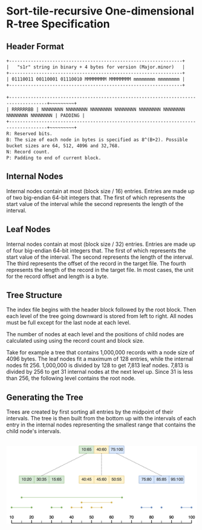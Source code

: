 # Sort-tile-recursive One-dimensional R-tree Specification

## Header Format
```
+----------------------------------------------------------------+
|   "s1r" string in binary + 4 bytes for version (Major.minor)   |
+----------------------------------------------------------------+
| 01110011 00110001 01110010 MMMMMMMM MMMMMMMM mmmmmmmm mmmmmmmm |
+----------------------------------------------------------------+

+------------------------------------------------------------------------------------+~~~~~~~~~+
| RRRRRRBB | NNNNNNNN NNNNNNNN NNNNNNNN NNNNNNNN NNNNNNNN NNNNNNNN NNNNNNNN NNNNNNNN | PADDING |
+------------------------------------------------------------------------------------+~~~~~~~~~+
R: Reserved bits.
B: The size of each node in bytes is specified as 8^(B+2). Possible bucket sizes are 64, 512, 4096 and 32,768.
N: Record count.
P: Padding to end of current block.
```

## Internal Nodes
Internal nodes contain at most (block size / 16) entries. Entries are made up of two big-endian 64-bit integers that. The first of which represents the start value of the interval while the second represents the length of the interval.

## Leaf Nodes
Internal nodes contain at most (block size / 32) entries. Entries are made up of four big-endian 64-bit integers that. The first of which represents the start value of the interval. The second represents the length of the interval. The third represents the offset of the record in the target file. The fourth represents the length of the record in the target file. In most cases, the unit for the record offset and length is a byte.

## Tree Structure
The index file begins with the header block followed by the root block. Then each level of the tree going downward is stored from left to right. All nodes must be full except for the last node at each level.

The number of nodes at each level and the positions of child nodes are calculated using using the record count and block size.

Take for example a tree that contains 1,000,000 records with a node size of 4096 bytes. The leaf nodes fit a maximum of 128 entries, while the internal nodes fit 256. 1,000,000 is divided by 128 to get 7,813 leaf nodes. 7,813 is divided by 256 to get 31 internal nodes at the next level up. Since 31 is less than 256, the following level contains the root node.    

## Generating the Tree
Trees are created by first sorting all entries by the midpoint of their intervals. The tree is then built from the bottom up with the intervals of each entry in the internal nodes representing the smallest range that contains the child node's intervals. 

##

![title](s1r_diagram.png)